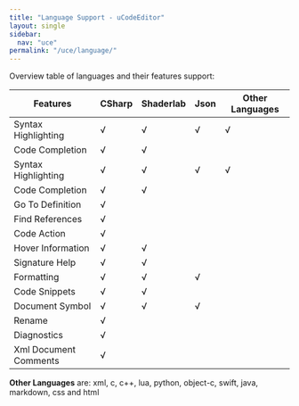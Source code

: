 ```yaml
---
title: "Language Support - uCodeEditor"
layout: single
sidebar:
  nav: "uce"
permalink: "/uce/language/"
---
```


Overview table of languages and their features support:

| Features              | CSharp | Shaderlab | Json | Other Languages |
| --------------------- | ------ | --------- | ---- | --------------- |
| Syntax Highlighting   | √      | √         | √    | √               |
| Code Completion       | √      | √         |      |                 |
| Syntax Highlighting   | √      | √         | √    | √               |
| Code Completion       | √      | √         |      |                 |
| Go To Definition      | √      |           |      |                 |
| Find References       | √      |           |      |                 |
| Code Action           | √      |           |      |                 |
| Hover Information     | √      | √         |      |                 |
| Signature Help        | √      | √         |      |                 |
| Formatting            | √      | √         | √    |                 |
| Code Snippets         | √      | √         |      |                 |
| Document Symbol       | √      | √         | √    |                 |
| Rename                | √      |           |      |                 |
| Diagnostics           | √      |           |      |                 |
| Xml Document Comments | √      |           |      |                 |

__Other Languages__ are: xml, c, c++, lua, python, object-c, swift, java, markdown, css and html